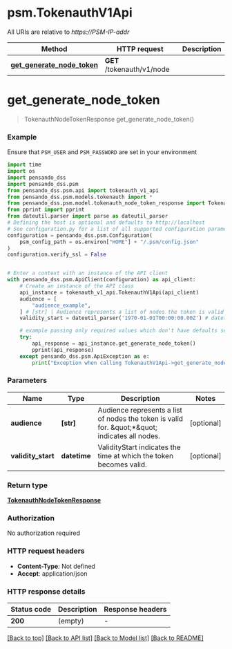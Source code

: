 # psm.TokenauthV1Api

All URIs are relative to *https://PSM-IP-addr*

Method | HTTP request | Description
------------- | ------------- | -------------
[**get_generate_node_token**](TokenauthV1Api.md#get_generate_node_token) | **GET** /tokenauth/v1/node | 


# **get_generate_node_token**
> TokenauthNodeTokenResponse get_generate_node_token()



### Example

Ensure that `PSM_USER` and `PSM_PASSWORD` are set in your environment

```python
import time
import os
import pensando_dss
import pensando_dss.psm
from pensando_dss.psm.api import tokenauth_v1_api
from pensando_dss.psm.models.tokenauth import *
from pensando_dss.psm.model.tokenauth_node_token_response import TokenauthNodeTokenResponse
from pprint import pprint
from dateutil.parser import parse as dateutil_parser
# Defining the host is optional and defaults to http://localhost
# See configuration.py for a list of all supported configuration parameters.
configuration = pensando_dss.psm.Configuration(
    psm_config_path = os.environ["HOME"] + "/.psm/config.json"
)
configuration.verify_ssl = False


# Enter a context with an instance of the API client
with pensando_dss.psm.ApiClient(configuration) as api_client:
    # Create an instance of the API class
    api_instance = tokenauth_v1_api.TokenauthV1Api(api_client)
    audience = [
        "audience_example",
    ] # [str] | Audience represents a list of nodes the token is valid for. \"*\" indicates all nodes. (optional)
    validity_start = dateutil_parser('1970-01-01T00:00:00.00Z') # datetime | ValidityStart indicates the time at which the token becomes valid. (optional)

    # example passing only required values which don't have defaults set
    try:
        api_response = api_instance.get_generate_node_token()
        pprint(api_response)
    except pensando_dss.psm.ApiException as e:
        print("Exception when calling TokenauthV1Api->get_generate_node_token: %s\n" % e)

```

### Parameters

Name | Type | Description  | Notes
------------- | ------------- | ------------- | -------------
 **audience** | **[str]**| Audience represents a list of nodes the token is valid for. \&quot;*\&quot; indicates all nodes. | [optional]
 **validity_start** | **datetime**| ValidityStart indicates the time at which the token becomes valid. | [optional]

### Return type

[**TokenauthNodeTokenResponse**](TokenauthNodeTokenResponse.md)

### Authorization

No authorization required

### HTTP request headers

 - **Content-Type**: Not defined
 - **Accept**: application/json

### HTTP response details
| Status code | Description | Response headers |
|-------------|-------------|------------------|
**200** | (empty) |  -  |

[[Back to top]](#) [[Back to API list]](../README.md#documentation-for-api-endpoints) [[Back to Model list]](../README.md#documentation-for-models) [[Back to README]](../README.md)

